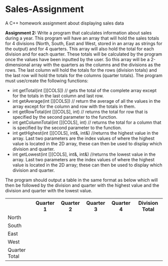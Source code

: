 # Sales-Assignment
A C++ homework assignment about displaying sales data

<p><strong> Assignment 2:</strong> Write a program that calculates information about sales during a year. This program will have an array that will hold the sales totals for 4 divisions (North, South, East and West, stored in an array as strings for the output) and for 4 quarters. This array will also hold the total for each division and for each quarter. These totals will be calculated by the program once the values have been inputted by the user. So this array will be a 2-dimensional array with the quarters as the columns and the divisions as the rows. The last column will hold the totals for the rows (division totals) and the last row will hold the totals for the columns (quarter totals). The program must use/create the following functions:</p>
<ul>
<li>int getTotal(int [][COLS]) // gets the total of the complete array except for the totals in the last column and last row.</li>
<li>int getAverage(int [][COLS]) // return the average of all the values in the array except for the column and row with the totals in them.</li>
<li>int getRowTotal(int [][COLS], int) // returns the total for row that is specified by the second parameter to the function.</li>
<li>int getColumnTotal(int [][COLS], int) // returns the total for a column that is specified by the second parameter to the function.</li>
<li>int getHighest(int [][COLS], int&amp;, int&amp;) //returns the highest value in the array. Last two parameters are the index values of where the highest value is located in the 2D array, these can then be used to display which division and quarter.</li>
<li>int getLowest(int [][COLS], int&amp;, int&amp;) //returns the lowest value in the array. Last two parameters are the index values of where the highest value is located in the 2D array; these can then be used to display which division and quarter.</li>
</ul>
<p>The program should output a table in the same format as below which will then be followed by the division and quarter with the highest value and the division and quarter with the lowest value.</p>
<table>
<tbody>
<tr><th></th><th>Quarter 1</th><th>Quarter 2</th><th>Quarter 3</th><th>Quarter 4</th><th>Division Total</th></tr>
<tr>
<td>North</td>
<td></td>
<td></td>
<td></td>
<td></td>
<td></td>
</tr>
<tr>
<td>South</td>
<td></td>
<td></td>
<td></td>
<td></td>
<td></td>
</tr>
<tr>
<td>East</td>
<td></td>
<td></td>
<td></td>
<td></td>
<td></td>
</tr>
<tr>
<td>West</td>
<td></td>
<td></td>
<td></td>
<td></td>
<td></td>
</tr>
<tr>
<td>Quarter Total</td>
<td></td>
<td></td>
<td></td>
<td></td>
<td></td>
</tr>
</tbody>
</table>
